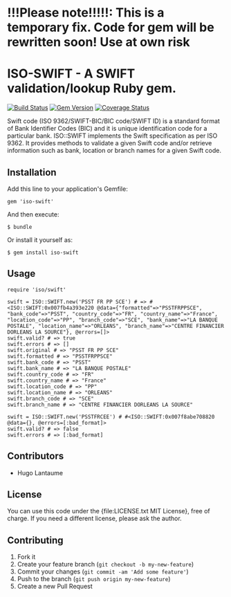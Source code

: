 # !!!Please note!!!!!: This is a temporary fix. Code for gem will be rewritten soon! Use at own risk

# ISO-SWIFT - A SWIFT validation/lookup Ruby gem.

[![Build Status](https://secure.travis-ci.org/hugolantaume/iso-swift.png?branch=master)](http://travis-ci.org/hugolantaume/iso-swift)
[![Gem Version](https://badge.fury.io/rb/credit_card_bins.svg)](http://badge.fury.io/rb/iso-swift)
[![Coverage Status](https://coveralls.io/repos/hugolantaume/iso-swift/badge.png?branch=master)](https://coveralls.io/r/hugolantaume/iso-swift?branch=master)

Swift code (ISO 9362/SWIFT-BIC/BIC code/SWIFT ID) is a standard format of Bank Identifier Codes (BIC) and it is unique identification code for a particular bank.
ISO::SWIFT implements the Swift specification as per ISO 9362.
It provides methods to validate a given Swift code and/or retrieve information such as bank, location or branch names for a given Swift code. 


## Installation

Add this line to your application's Gemfile:

    gem 'iso-swift'

And then execute:

    $ bundle

Or install it yourself as:

    $ gem install iso-swift

## Usage

    require 'iso/swift'
    
    swift = ISO::SWIFT.new('PSST FR PP SCE') # => #<ISO::SWIFT:0x007fb4a393e220 @data={"formatted"=>"PSSTFRPPSCE", "bank_code"=>"PSST", "country_code"=>"FR", "country_name"=>"France", "location_code"=>"PP", "branch_code"=>"SCE", "bank_name"=>"LA BANQUE POSTALE", "location_name"=>"ORLEANS", "branch_name"=>"CENTRE FINANCIER DORLEANS LA SOURCE"}, @errors=[]>
    swift.valid? # => true
    swift.errors # => []
    swift.original # => "PSST FR PP SCE"
    swift.formatted # => "PSSTFRPPSCE"
    swift.bank_code # => "PSST"
    swift.bank_name # => "LA BANQUE POSTALE"
    swift.country_code # => "FR"
    swift.country_name # => "France"
    swift.location_code # => "PP"
    swift.location_name # => "ORLEANS"
    swift.branch_code # => "SCE"
    swift.branch_name # => "CENTRE FINANCIER DORLEANS LA SOURCE"
    
    swift = ISO::SWIFT.new('PSSTFRCEE') # #<ISO::SWIFT:0x007f8abe708820 @data={}, @errors=[:bad_format]>
    swift.valid? # => false
    swift.errors # => [:bad_format]


## Contributors

* Hugo Lantaume


## License

You can use this code under the {file:LICENSE.txt MIT License}, free of charge.
If you need a different license, please ask the author.


## Contributing

1. Fork it
2. Create your feature branch (`git checkout -b my-new-feature`)
3. Commit your changes (`git commit -am 'Add some feature'`)
4. Push to the branch (`git push origin my-new-feature`)
5. Create a new Pull Request
